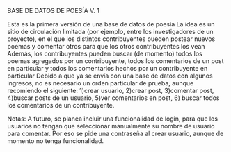 BASE DE DATOS DE POESÍA V. 1

Esta es la primera versión de una base de datos de poesía
La idea es un sitio de circulación limitada (por ejemplo, entre los investigadores de un proyecto), en el que los distintos contribuyentes pueden postear nuevos poemas y comentar otros para que los otros contribuyentes los vean
Además, los contribuyentes pueden buscar (de momento) todos los poemas agregados por un contribuyente, todos los comentarios de un post en particular y todos los comentarios hechos por un contribuyente en particular
Debido a que ya se envía con una base de datos con algunos ingresos, no es necesario un orden particular de prueba, aunque recomiendo el siguiente: 1)crear usuario, 2)crear post, 3)comentar post, 4)buscar posts de un usuario, 5)ver comentarios en post, 6) buscar todos los comentarios de un contribuyente.

Notas: A futuro, se planea incluir una funcionalidad de login, para que los usuarios no tengan que seleccionar manualmente su nombre de usuario para comentar. Por eso se pide una contraseña al crear usuario, aunque de momento no tenga funcionalidad.